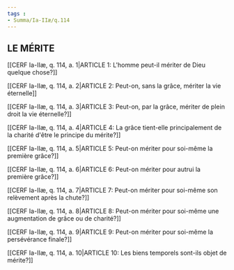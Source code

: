 ```yaml
---
tags : 
- Summa/Ia-IIæ/q.114
---
```


## LE MÉRITE

[[CERF Ia-IIæ, q. 114, a. 1|ARTICLE 1: L'homme peut-il mériter de Dieu quelque chose?]]

[[CERF Ia-IIæ, q. 114, a. 2|ARTICLE 2: Peut-on, sans la grâce, mériter la vie éternelle]]

[[CERF Ia-IIæ, q. 114, a. 3|ARTICLE 3: Peut-on, par la grâce, mériter de plein droit la vie éternelle?]]

[[CERF Ia-IIæ, q. 114, a. 4|ARTICLE 4: La grâce tient-elle principalement de la charité d'être le principe du mérite?]]

[[CERF Ia-IIæ, q. 114, a. 5|ARTICLE 5: Peut-on mériter pour soi-même la première grâce?]]

[[CERF Ia-IIæ, q. 114, a. 6|ARTICLE 6: Peut-on mériter pour autrui la première grâce?]]

[[CERF Ia-IIæ, q. 114, a. 7|ARTICLE 7: Peut-on mériter pour soi-même son relèvement après la chute?]]

[[CERF Ia-IIæ, q. 114, a. 8|ARTICLE 8: Peut-on mériter pour soi-même une augmentation de grâce ou de charité?]]

[[CERF Ia-IIæ, q. 114, a. 9|ARTICLE 9: Peut-on mériter pour soi-même la persévérance finale?]]

[[CERF Ia-IIæ, q. 114, a. 10|ARTICLE 10: Les biens temporels sont-ils objet de mérite?]]

